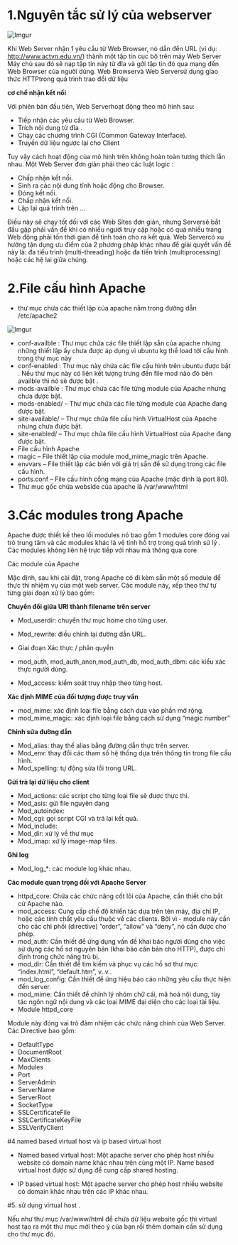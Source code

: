 # 1.Nguyên tắc sử lý của webserver 

![Imgur](http://i.imgur.com/ZK3Ib8H.png)

Khi  Web Server nhận 1 yêu cầu từ Web Browser, nó dẫn đến URL (ví dụ: http://www.actvn.edu.vn/)  thành một tập tin cục bộ trên 
máy Web Server
Máy chủ sau đó sẽ nạp tập tin này từ  đĩa và gởi tập tin đó qua mạng đến Web Browser của người dùng. 
Web Browservà Web Serversử dụng giao thức HTTPtrong quá trình trao đổi dữ liệu 

**cơ chế nhận kết nối** 

Với phiên bản đầu tiên, Web Serverhoạt động theo mô hình sau:

- Tiếp nhận các yêu cầu từ Web Browser.
- Trích nội dung từ đĩa .
- Chạy các chương trình CGI (Common Gateway Interface).
- Truyền dữ liệu ngược lại cho Client

Tuy vậy cách hoạt động của mô hình trên không hoàn toàn tương thích lẫn nhau. Một Web Server đơn giản phải theo các luật logic :

- Chấp nhận kết nối.
- Sinh ra các nội dung tĩnh hoặc động cho Browser.
- Đóng kết nối.
- Chấp nhận kết nối.
- Lập lại quá trình trên ...

Điều này sẽ chạy tốt đối với các Web Sites đơn giản, nhưng Serversẽ bắt đầu gặp phải vấn đề khi có nhiều người truy cập hoặc 
có quá nhiều trang Web động phải tốn thời gian để tính toán cho ra kết quả. 
Web Servercó xu hướng tận dụng ưu điểm của 2 phương pháp khác nhau để giải quyết vấn đề này là: đa tiểu trình (multi-threading)
hoặc đa tiến trình (multiprocessing) hoặc các hệ lai giữa chúng.

# 2.File cấu hình Apache

- thư mục chứa các thiết lập của apache nằm trong đường dẫn /etc/apache2 

![Imgur](http://i.imgur.com/SFJAjpa.png)
- conf-availble : Thư mục chứa các file thiết lập sẵn của apache nhưng những thiết lập ấy chưa được áp dụng vì ubuntu kg thể load tới cấu hình trong thư mục này 
- conf-enabled : Thư mục này chứa các file cấu hình trên ubuntu được bật . Nếu thư mục này có liên kết tượng trưng đến file mod nào đó bên availble thì nó sẽ được bật . 
- mods-availble : Thư mục chứa các file từng module của Apache nhưng chưa được bật.
- mods-enabled/ – Thư mục chứa các file từng module của Apache đang được bật.
- site-available/ – Thư mục chứa file cấu hình VirtualHost của Apache nhưng chưa được bật.
- site-enabled/ – Thư mục chứa file cấu hình VirtualHost của Apache đang được bật.
- File cấu hình Apache
- magic – File thiết lập của module mod_mime_magic trên Apache.
- envvars – File thiết lập các biến với giá trị sẵn để sử dụng trong các file cấu hình.
- ports.conf – File cấu hình cổng mạng của Apache (mặc định là port 80).
- Thư mục gốc chứa webside của apache là /var/www/html 

# 3.Các modules trong Apache

  Apache được thiết kế theo lối modules nó bao gồm 1 modules core đóng vai trò trung tâm và các modules khác là vệ tinh hỗ trợ trong quá trình sử lý . Các modules không liên hệ trực tiếp với nhau mà thông qua core 
  
Các module của Apache

Mặc định, sau khi cài đặt, trong Apache có đi kèm sẵn một số module để thực thi nhiệm vụ của một web server. Các module này, xếp theo thứ tự từng giai đoạn xử lý bao gồm:

**Chuyển đổi giữa URI thành filename trên server**

- Mod_userdir: chuyển thư mục home cho từng user.
- Mod_rewrite: điều chỉnh lại đường dẫn URL.
- Giai đoạn Xác thực / phân quyền

- mod_auth, mod_auth_anon,mod_auth_db, mod_auth_dbm: các kiểu xác thực người dùng.
- Mod_access: kiểm soát truy nhập theo từng host.

**Xác định MIME của đối tượng được truy vấn**

- mod_mime: xác định loại file bằng cách dựa vào phần mở rộng.
- mod_mime_magic: xác định loại file bằng cách sử dụng “magic number”

**Chỉnh sửa đường dẫn**

- Mod_alias: thay thế alias bằng đường dẫn thực trên server.
- Mod_env: thay đổi các tham số hệ thống dựa trên thông tin trong file cấu hình.
- Mod_spelling: tự động sửa lỗi trong URL.

**Gửi trả lại dữ liệu cho client**

- Mod_actions: các script cho từng loại file sẽ được thực thi.
- Mod_asis: gửi file nguyên dạng
- Mod_autoindex:
- Mod_cgi: gọi script CGI và trả lại kết quả.
- Mod_include:
- Mod_dir: xử lý về thư mục
- Mod_imap: xử lý image-map files.

**Ghi log**

- Mod_log_*: các module log khác nhau.

**Các module quan trọng đối với Apache Server**

- httpd_core: Chứa các chức năng cốt lõi của Apache, cần thiết cho bất cứ Apache nào.
- mod_access: Cung cấp chế độ khiển tác dựa trên tên máy, địa chỉ IP, hoặc các tính chất yêu cầu thuộc về các clients. Bởi vì - module này cần cho các chỉ phối (directive) “order”, “allow” và “deny”, nó cần được cho phép.
- mod_auth: Cần thiết để ứng dụng vấn đề khai báo người dùng cho việc sử dụng các hồ sơ nguyên bản (khai báo căn bản cho HTTP), được chỉ định trong chức năng trù bị.
- mod_dir: Cần thiết để tìm kiếm và phục vụ các hồ sơ thư mục: “index.html”, “default.htm”, v..v..
- mod_log_config: Cần thiết để ứng hiệu báo cáo những yêu cầu thực hiện đến server.
- mod_mime: Cần thiết để chỉnh lý nhóm chữ cái, mã hoá nội dung, tùy tác ngôn ngữ nội dung và các loại MIME đại diện cho các loại tài liệu.
- Module httpd_core

Module này đóng vai trò đảm nhiệm các chức năng chính của Web Server. Các Directive bao gồm:

- DefaultType
- DocumentRoot
- MaxClients
- Modules
- Port
- ServerAdmin
- ServerName
- ServerRoot
- SocketType
- SSLCertificateFile
- SSLCertificateKeyFile
- SSLVerifyClient

#4.named based virtual host và ip based virtual host

- Named based virtual host: Một apache server cho phép host nhiều website có domain name khác nhau trên cùng một IP. Name based virtual host được sử dụng để cung cấp shared hosting.

- IP based virtual host: Một apache server cho phép host nhiều website có domain khác nhau trên các IP khác nhau.

#5. sử dụng virtual host .

  Nếu như  thư mục /var/www/html để chứa dữ liệu website gốc thì virtual host tạo ra một thư mục mới theo ý của bạn rồi thêm domain cần sử dụng cho thư mục đó.
  
  
  



